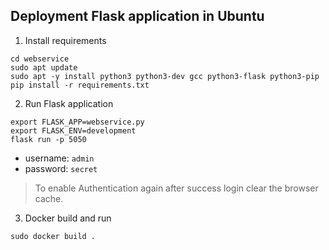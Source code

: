 ## Deployment Flask application in Ubuntu
1. Install requirements
```shell
cd webservice
sudo apt update
sudo apt -y install python3 python3-dev gcc python3-flask python3-pip
pip install -r requirements.txt
```
2. Run Flask application
```shell
export FLASK_APP=webservice.py
export FLASK_ENV=development
flask run -p 5050
```
- username: `admin`
- password: `secret`
> To enable Authentication again after success login clear the browser cache.

3. Docker build and run
```shell
sudo docker build .
```
